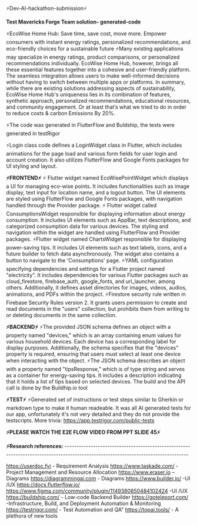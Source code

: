 ⚡Dev-AI-hackathon-submission⚡

**Test Mavericks Forge Team solution- generated-code**

⚡EcoWise Home Hub: Save time, save cost, move more. Empower consumers with instant energy ratings, personalized recommendations, and eco-friendly choices for a sustainable future
⚡Many existing applications may specialize in energy ratings, product comparisons, or personalized recommendations individually. EcoWise Home Hub, however, brings all these essential features together into a cohesive and user-friendly platform. The seamless integration allows users to make well-informed decisions without having to switch between multiple apps or platforms. In summary, while there are existing solutions addressing aspects of sustainability, EcoWise Home Hub's uniqueness lies in its combination of features, synthetic approach, personalized recommendations, educational resources, and community engagement. Or at least that’s what we tried to do in order to reduce costs & carbon Emissions By 20%.

⚡The code was generated in FlutterFlow and Buldship, the tests were generated in testRigor

⚡Login class code defines a LoginWidget class in Flutter, which includes animations for the page load and various form fields for user login and account creation. It also utilizes FlutterFlow and Google Fonts packages for UI styling and layout.

**⚡FRONTEND⚡**
⚡ Flutter widget named EcoWisePointWidget which displays a UI for managing eco-wise points. It includes functionalities such as image display, text input for location name, and a logout button. The UI elements are styled using FlutterFlow and Google Fonts packages, with navigation handled through the Provider package.
⚡ Flutter widget called ConsumptionsWidget responsible for displaying information about energy consumption. It includes UI elements such as AppBar, text descriptions, and categorized consumption data for various devices. The styling and navigation within the widget are handled using FlutterFlow and Provider packages.
⚡Flutter widget named ChartsWidget responsible for displaying power-saving tips. It includes UI elements such as text labels, icons, and a future builder to fetch data asynchronously. The widget also contains a button to navigate to the 'Consumptions' page.
⚡YAML configuration specifying dependencies and settings for a Flutter project named "electricity". It includes dependencies for various Flutter packages such as cloud_firestore, firebase_auth, google_fonts, and url_launcher, among others. Additionally, it defines asset directories for images, videos, audios, animations, and PDFs within the project.
⚡Firestore security rule written in Firebase Security Rules version 2. It grants users permission to create and read documents in the "users" collection, but prohibits them from writing to or deleting documents in the same collection.

**⚡BACKEND⚡**
⚡The provided JSON schema defines an object with a property named "devices," which is an array containing enum values for various household devices. Each device has a corresponding label for display purposes. Additionally, the schema specifies that the "devices" property is required, ensuring that users must select at least one device when interacting with the object.
⚡The JSON schema describes an object with a property named "tipsResponse," which is of type string and serves as a container for energy-saving tips. It includes a description indicating that it holds a list of tips based on selected devices. The build and the API call is done by the Buildhip.io tool

**⚡TEST⚡**
⚡Generated set of instructions or test steps similar to Gherkin or markdown type to make it human readeable. It was all AI generated tests for our app, unfortunately it's not very detailed and they do not provide the testscripts. More trivia: https://app.testrigor.com/public-tests 

**⚡PLEASE WATCH THE E2E FLOW VIDEO FROM PPT SLIDE 45⚡**

**⚡Research references:** ----------------------------------------------------------------------------------------------------------------------------------

https://userdoc.fyi  - Requirement Analysis
https://www.taskade.com/  - Project Management and Resource Allocation
https://www.eraser.io  –Diagrams 
https://diagrammingai.com  - Diagrams
https://www.builder.io/  -UI /UX
https://docs.flutterflow.io/
https://www.figma.com/community/plugin/1149380850484102424   -UI /UX
https://buildship.com/  - Low-code Backend Builder
https://goteleport.com/   -Infrastructure, Build, and Deployment Automation & Monitoring
https://testrigor.com/  - Test Automation and QA"
https://topai.tools/  - A plethora of new tools


